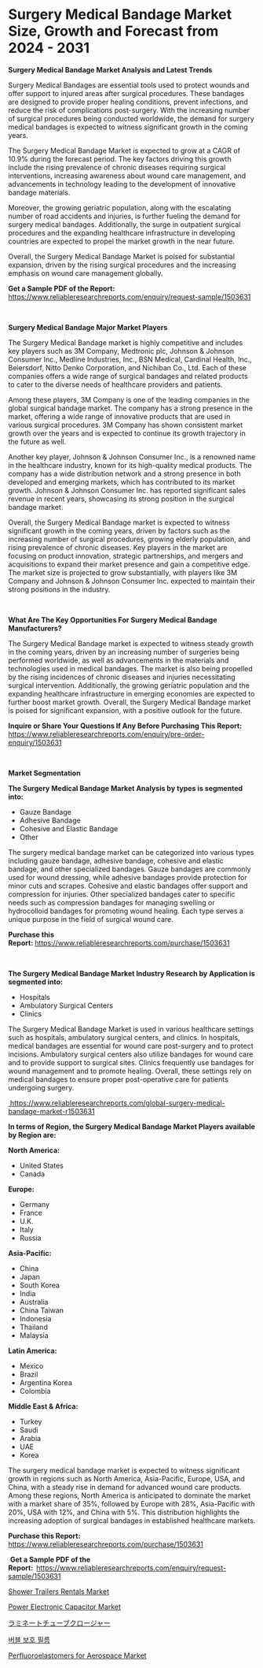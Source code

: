 <p><h1>Surgery Medical Bandage Market Size, Growth and Forecast from 2024 - 2031</h1></p><p><strong>Surgery Medical Bandage Market Analysis and Latest Trends</strong></p>
<p><p>Surgery Medical Bandages are essential tools used to protect wounds and offer support to injured areas after surgical procedures. These bandages are designed to provide proper healing conditions, prevent infections, and reduce the risk of complications post-surgery. With the increasing number of surgical procedures being conducted worldwide, the demand for surgery medical bandages is expected to witness significant growth in the coming years.</p><p>The Surgery Medical Bandage Market is expected to grow at a CAGR of 10.9% during the forecast period. The key factors driving this growth include the rising prevalence of chronic diseases requiring surgical interventions, increasing awareness about wound care management, and advancements in technology leading to the development of innovative bandage materials.</p><p>Moreover, the growing geriatric population, along with the escalating number of road accidents and injuries, is further fueling the demand for surgery medical bandages. Additionally, the surge in outpatient surgical procedures and the expanding healthcare infrastructure in developing countries are expected to propel the market growth in the near future.</p><p>Overall, the Surgery Medical Bandage Market is poised for substantial expansion, driven by the rising surgical procedures and the increasing emphasis on wound care management globally.</p></p>
<p><strong>Get a Sample PDF of the Report:&nbsp;</strong> <a href="https://www.reliableresearchreports.com/enquiry/request-sample/1503631">https://www.reliableresearchreports.com/enquiry/request-sample/1503631</a></p>
<p>&nbsp;</p>
<p><strong>Surgery Medical Bandage Major Market Players</strong></p>
<p><p>The Surgery Medical Bandage market is highly competitive and includes key players such as 3M Company, Medtronic plc, Johnson & Johnson Consumer Inc., Medline Industries, Inc., BSN Medical, Cardinal Health, Inc., Beiersdorf, Nitto Denko Corporation, and Nichiban Co., Ltd. Each of these companies offers a wide range of surgical bandages and related products to cater to the diverse needs of healthcare providers and patients.</p><p>Among these players, 3M Company is one of the leading companies in the global surgical bandage market. The company has a strong presence in the market, offering a wide range of innovative products that are used in various surgical procedures. 3M Company has shown consistent market growth over the years and is expected to continue its growth trajectory in the future as well.</p><p>Another key player, Johnson & Johnson Consumer Inc., is a renowned name in the healthcare industry, known for its high-quality medical products. The company has a wide distribution network and a strong presence in both developed and emerging markets, which has contributed to its market growth. Johnson & Johnson Consumer Inc. has reported significant sales revenue in recent years, showcasing its strong position in the surgical bandage market.</p><p>Overall, the Surgery Medical Bandage market is expected to witness significant growth in the coming years, driven by factors such as the increasing number of surgical procedures, growing elderly population, and rising prevalence of chronic diseases. Key players in the market are focusing on product innovation, strategic partnerships, and mergers and acquisitions to expand their market presence and gain a competitive edge. The market size is projected to grow substantially, with players like 3M Company and Johnson & Johnson Consumer Inc. expected to maintain their strong positions in the industry.</p></p>
<p>&nbsp;</p>
<p><strong>What Are The Key Opportunities For Surgery Medical Bandage Manufacturers?</strong></p>
<p><p>The Surgery Medical Bandage market is expected to witness steady growth in the coming years, driven by an increasing number of surgeries being performed worldwide, as well as advancements in the materials and technologies used in medical bandages. The market is also being propelled by the rising incidences of chronic diseases and injuries necessitating surgical intervention. Additionally, the growing geriatric population and the expanding healthcare infrastructure in emerging economies are expected to further boost market growth. Overall, the Surgery Medical Bandage market is poised for significant expansion, with a positive outlook for the future.</p></p>
<p><strong>Inquire or Share Your Questions If Any Before Purchasing This Report:</strong> <a href="https://www.reliableresearchreports.com/enquiry/pre-order-enquiry/1503631">https://www.reliableresearchreports.com/enquiry/pre-order-enquiry/1503631</a></p>
<p>&nbsp;</p>
<p><strong>Market Segmentation</strong></p>
<p><strong>The Surgery Medical Bandage Market Analysis by types is segmented into:</strong></p>
<p><ul><li>Gauze Bandage</li><li>Adhesive Bandage</li><li>Cohesive and Elastic Bandage</li><li>Other</li></ul></p>
<p><p>The surgery medical bandage market can be categorized into various types including gauze bandage, adhesive bandage, cohesive and elastic bandage, and other specialized bandages. Gauze bandages are commonly used for wound dressing, while adhesive bandages provide protection for minor cuts and scrapes. Cohesive and elastic bandages offer support and compression for injuries. Other specialized bandages cater to specific needs such as compression bandages for managing swelling or hydrocolloid bandages for promoting wound healing. Each type serves a unique purpose in the field of surgical wound care.</p></p>
<p><strong>Purchase this Report:&nbsp;</strong><a href="https://www.reliableresearchreports.com/purchase/1503631">https://www.reliableresearchreports.com/purchase/1503631</a></p>
<p>&nbsp;</p>
<p><strong>The Surgery Medical Bandage Market Industry Research by Application is segmented into:</strong></p>
<p><ul><li>Hospitals</li><li>Ambulatory Surgical Centers</li><li>Clinics</li></ul></p>
<p><p>The Surgery Medical Bandage Market is used in various healthcare settings such as hospitals, ambulatory surgical centers, and clinics. In hospitals, medical bandages are essential for wound care post-surgery and to protect incisions. Ambulatory surgical centers also utilize bandages for wound care and to provide support to surgical sites. Clinics frequently use bandages for wound management and to promote healing. Overall, these settings rely on medical bandages to ensure proper post-operative care for patients undergoing surgery.</p></p>
<p><a href="https://www.reliableresearchreports.com/global-surgery-medical-bandage-market-r1503631">&nbsp;https://www.reliableresearchreports.com/global-surgery-medical-bandage-market-r1503631</a></p>
<p><strong>In terms of Region, the Surgery Medical Bandage Market Players available by Region are:</strong></p>
<p>
    <p> <strong> North America: </strong>
        <ul>
            <li>United States</li>
            <li>Canada</li>
        </ul>
        </p> 
    <p> <strong> Europe: </strong>
        <ul>
            <li>Germany</li>
            <li>France</li>
            <li>U.K.</li>
            <li>Italy</li>
            <li>Russia</li>
        </ul>
        </p> 
    <p> <strong> Asia-Pacific: </strong>
        <ul>
            <li>China</li>
            <li>Japan</li>
            <li>South Korea</li>
            <li>India</li>
            <li>Australia</li>
            <li>China Taiwan</li>
            <li>Indonesia</li>
            <li>Thailand</li>
            <li>Malaysia</li>
        </ul>
        </p> 
    <p> <strong> Latin America: </strong>
        <ul>
            <li>Mexico</li>
            <li>Brazil</li>
            <li>Argentina Korea</li>
            <li>Colombia</li>
        </ul>
        </p> 
    <p> <strong> Middle East & Africa: </strong>
        <ul>
            <li>Turkey</li>
            <li>Saudi</li>
            <li>Arabia</li>
            <li>UAE</li>
            <li>Korea</li>
        </ul>
    </p>
    </p>
<p><p>The surgery medical bandage market is expected to witness significant growth in regions such as North America, Asia-Pacific, Europe, USA, and China, with a steady rise in demand for advanced wound care products. Among these regions, North America is anticipated to dominate the market with a market share of 35%, followed by Europe with 28%, Asia-Pacific with 20%, USA with 12%, and China with 5%. This distribution highlights the increasing adoption of surgical bandages in established healthcare markets.</p></p>
<p><strong>Purchase this Report: </strong><a href="https://www.reliableresearchreports.com/purchase/1503631">https://www.reliableresearchreports.com/purchase/1503631</a></p>
<p>&nbsp;<strong>Get a Sample PDF of the Report:&nbsp;&nbsp;</strong><a href="https://www.reliableresearchreports.com/enquiry/request-sample/1503631">https://www.reliableresearchreports.com/enquiry/request-sample/1503631</a></p>
<p><strong></strong></p>
<p><p><a href="https://github.com/joannesouthgate/Market-Research-Report-List-3/blob/main/shower-trailers-rentals-market.md">Shower Trailers Rentals Market</a></p><p><a href="https://issuu.com/reportprime-2/docs/power-electronic-capacitor-market-size-2030.pptx">Power Electronic Capacitor Market</a></p><p><a href="https://github.com/leigh4852023/Market-Research-Report-List-1/blob/main/862076394966.md">ラミネートチューブクロージャー</a></p><p><a href="https://github.com/TitusBoyer1/Market-Research-Report-List-1/blob/main/235728086607.md">버블 보호 필름</a></p><p><a href="https://github.com/sofayahoo2023/Market-Research-Report-List-4/blob/main/perfluoroelastomers-for-aerospace-market.md">Perfluoroelastomers for Aerospace Market</a></p></p>